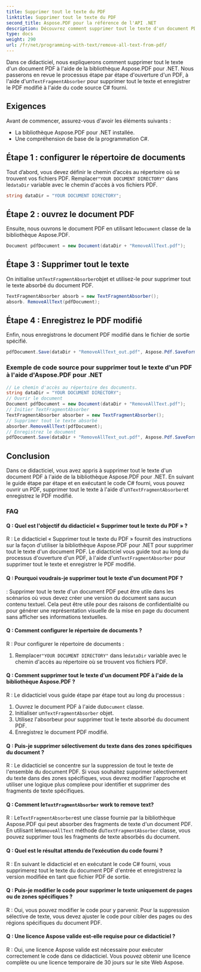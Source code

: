 ```yaml
---
title: Supprimer tout le texte du PDF
linktitle: Supprimer tout le texte du PDF
second_title: Aspose.PDF pour la référence de l'API .NET
description: Découvrez comment supprimer tout le texte d'un document PDF à l'aide d'Aspose.PDF pour .NET.
type: docs
weight: 290
url: /fr/net/programming-with-text/remove-all-text-from-pdf/
---
```

 Dans ce didacticiel, nous expliquerons comment supprimer tout le texte d'un document PDF à l'aide de la bibliothèque Aspose.PDF pour .NET. Nous passerons en revue le processus étape par étape d'ouverture d'un PDF, à l'aide d'un`TextFragmentAbsorber` pour supprimer tout le texte et enregistrer le PDF modifié à l'aide du code source C# fourni.

## Exigences

Avant de commencer, assurez-vous d'avoir les éléments suivants :

- La bibliothèque Aspose.PDF pour .NET installée.
- Une compréhension de base de la programmation C#.

## Étape 1 : configurer le répertoire de documents

 Tout d’abord, vous devez définir le chemin d’accès au répertoire où se trouvent vos fichiers PDF. Remplacer`"YOUR DOCUMENT DIRECTORY"` dans le`dataDir` variable avec le chemin d'accès à vos fichiers PDF.

```csharp
string dataDir = "YOUR DOCUMENT DIRECTORY";
```

## Étape 2 : ouvrez le document PDF

 Ensuite, nous ouvrons le document PDF en utilisant le`Document` classe de la bibliothèque Aspose.PDF.

```csharp
Document pdfDocument = new Document(dataDir + "RemoveAllText.pdf");
```

## Étape 3 : Supprimer tout le texte

 On initialise un`TextFragmentAbsorber`objet et utilisez-le pour supprimer tout le texte absorbé du document PDF.

```csharp
TextFragmentAbsorber absorb = new TextFragmentAbsorber();
absorb. RemoveAllText(pdfDocument);
```

## Étape 4 : Enregistrez le PDF modifié

Enfin, nous enregistrons le document PDF modifié dans le fichier de sortie spécifié.

```csharp
pdfDocument.Save(dataDir + "RemoveAllText_out.pdf", Aspose.Pdf.SaveFormat.Pdf);
```

### Exemple de code source pour supprimer tout le texte d'un PDF à l'aide d'Aspose.PDF pour .NET 
```csharp
// Le chemin d'accès au répertoire des documents.
string dataDir = "YOUR DOCUMENT DIRECTORY";
// Ouvrir le document
Document pdfDocument = new Document(dataDir + "RemoveAllText.pdf");
// Initier TextFragmentAbsorber
TextFragmentAbsorber absorber = new TextFragmentAbsorber();
// Supprimer tout le texte absorbé
absorber.RemoveAllText(pdfDocument);
// Enregistrez le document
pdfDocument.Save(dataDir + "RemoveAllText_out.pdf", Aspose.Pdf.SaveFormat.Pdf);
```

## Conclusion

 Dans ce didacticiel, vous avez appris à supprimer tout le texte d'un document PDF à l'aide de la bibliothèque Aspose.PDF pour .NET. En suivant le guide étape par étape et en exécutant le code C# fourni, vous pouvez ouvrir un PDF, supprimer tout le texte à l'aide d'un`TextFragmentAbsorber`et enregistrez le PDF modifié.

### FAQ

#### Q : Quel est l'objectif du didacticiel « Supprimer tout le texte du PDF » ?

 R : Le didacticiel « Supprimer tout le texte du PDF » fournit des instructions sur la façon d'utiliser la bibliothèque Aspose.PDF pour .NET pour supprimer tout le texte d'un document PDF. Le didacticiel vous guide tout au long du processus d'ouverture d'un PDF, à l'aide d'un`TextFragmentAbsorber` pour supprimer tout le texte et enregistrer le PDF modifié.

#### Q : Pourquoi voudrais-je supprimer tout le texte d'un document PDF ?

: Supprimer tout le texte d'un document PDF peut être utile dans les scénarios où vous devez créer une version du document sans aucun contenu textuel. Cela peut être utile pour des raisons de confidentialité ou pour générer une représentation visuelle de la mise en page du document sans afficher ses informations textuelles.

#### Q : Comment configurer le répertoire de documents ?

R : Pour configurer le répertoire de documents :

1.  Remplacer`"YOUR DOCUMENT DIRECTORY"` dans le`dataDir` variable avec le chemin d'accès au répertoire où se trouvent vos fichiers PDF.

#### Q : Comment supprimer tout le texte d'un document PDF à l'aide de la bibliothèque Aspose.PDF ?

R : Le didacticiel vous guide étape par étape tout au long du processus :

1.  Ouvrez le document PDF à l'aide du`Document` classe.
2.  Initialiser un`TextFragmentAbsorber` objet.
3. Utilisez l'absorbeur pour supprimer tout le texte absorbé du document PDF.
4. Enregistrez le document PDF modifié.

#### Q : Puis-je supprimer sélectivement du texte dans des zones spécifiques du document ?

R : Le didacticiel se concentre sur la suppression de tout le texte de l'ensemble du document PDF. Si vous souhaitez supprimer sélectivement du texte dans des zones spécifiques, vous devrez modifier l'approche et utiliser une logique plus complexe pour identifier et supprimer des fragments de texte spécifiques.

####  Q : Comment le`TextFragmentAbsorber` work to remove text?

 R : Le`TextFragmentAbsorber`est une classe fournie par la bibliothèque Aspose.PDF qui peut absorber des fragments de texte d'un document PDF. En utilisant le`RemoveAllText` méthode du`TextFragmentAbsorber` classe, vous pouvez supprimer tous les fragments de texte absorbés du document.

#### Q : Quel est le résultat attendu de l’exécution du code fourni ?

R : En suivant le didacticiel et en exécutant le code C# fourni, vous supprimerez tout le texte du document PDF d'entrée et enregistrerez la version modifiée en tant que fichier PDF de sortie.

#### Q : Puis-je modifier le code pour supprimer le texte uniquement de pages ou de zones spécifiques ?

R : Oui, vous pouvez modifier le code pour y parvenir. Pour la suppression sélective de texte, vous devez ajuster le code pour cibler des pages ou des régions spécifiques du document PDF.

#### Q : Une licence Aspose valide est-elle requise pour ce didacticiel ?

R : Oui, une licence Aspose valide est nécessaire pour exécuter correctement le code dans ce didacticiel. Vous pouvez obtenir une licence complète ou une licence temporaire de 30 jours sur le site Web Aspose.